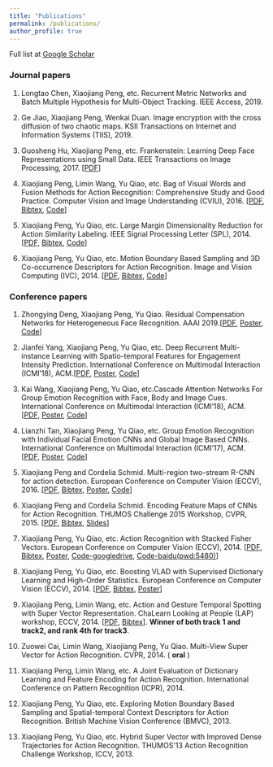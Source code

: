 ```yaml
---
title: "Publications"
permalink: /publications/
author_profile: true
---
```


Full list at [Google Scholar](https://scholar.google.com/citations?user=7oRD67kAAAAJ&hl=zh-CN)

### Journal papers

 1. Longtao Chen, Xiaojiang Peng, etc. Recurrent Metric Networks and Batch Multiple Hypothesis for Multi-Object Tracking. IEEE Access, 2019.

 1. Ge Jiao, Xiaojiang Peng, Wenkai Duan. Image encryption with the cross diffusion of two chaotic maps. KSII Transactions on Internet and Information Systems (TIIS), 2019.
 
 1. Guosheng Hu, Xiaojiang Peng, etc. Frankenstein: Learning Deep Face Representations using Small Data. IEEE Transactions on Image Processing, 2017. [[PDF](https://hal.inria.fr/hal-01306168/file/bare_jrnl.pdf)]

 1. Xiaojiang Peng, Limin Wang, Yu Qiao, etc. Bag of Visual Words and Fusion Methods for Action Recognition: Comprehensive Study and Good Practice. Computer Vision and Image Understanding (CVIU), 2016. [[PDF](http://www.sciencedirect.com/science/article/pii/S1077314216300091), [Bibtex](https://scholar.googleusercontent.com/scholar.bib?q=info:edZV7MUJjCgJ:scholar.google.com/&output=citation&scisig=AAGBfm0AAAAAWfqVgMuro_niexeRW3tB7JFFkp6Ft_Is&scisf=4&ct=citation&cd=0&hl=zh-CN&scfhb=1), [Code](https://xjpeng.weebly.com/software.html)] 

 1. Xiaojiang Peng, Yu Qiao, etc. Large Margin Dimensionality Reduction for Action Similarity Labeling. IEEE Signal Processing Letter (SPL), 2014. [[PDF](https://xjpeng.weebly.com/uploads/5/5/4/4/55444193/spl2014_fvlmdr.pdf), [Bibtex](https://scholar.googleusercontent.com/scholar.bib?q=info:leNlOVu2XKsJ:scholar.google.com/&output=citation&scisig=AAGBfm0AAAAAWfqV8NiouL5FfWTPK3TeDqgCNKQk92I5&scisf=4&ct=citation&cd=0&hl=zh-CN&scfhb=1), [Code](https://xjpeng.weebly.com/uploads/5/5/4/4/55444193/spl_lmdr_release_code.zip)]

 1. Xiaojiang Peng, Yu Qiao, etc. Motion Boundary Based Sampling and 3D Co-occurrence Descriptors for Action Recognition. Image and Vision Computing (IVC), 2014. [[PDF](https://xjpeng.weebly.com/uploads/5/5/4/4/55444193/pqp_dtmb3dcofea.pdf), [Bibtex](https://xjpeng.weebly.com/uploads/5/5/4/4/55444193/pengivc2014.bib), [Code](https://xjpeng.weebly.com/uploads/5/5/4/4/55444193/ivc_release_code.zip)]

### Conference papers
 
 1. Zhongying Deng, Xiaojiang Peng, Yu Qiao.  Residual Compensation Networks for Heterogeneous Face Recognition. AAAI 2019.[[PDF](), [Poster](), [Code]()]

 1. Jianfei Yang, Xiaojiang Peng, Yu Qiao, etc. Deep Recurrent Multi-instance Learning with Spatio-temporal Features for Engagement Intensity Prediction. International Conference on Multimodal Interaction (ICMI’18), ACM.[[PDF](/files/icmi18-yang.pdf), [Poster](/files/icmi18-yang-poster.pdf), [Code]()]

 1. Kai Wang, Xiaojiang Peng, Yu Qiao, etc.Cascade Attention Networks For Group Emotion Recognition with Face, Body and Image Cues. International Conference on Multimodal Interaction (ICMI’18), ACM. [[PDF](/files/icmi18-wang.pdf), [Poster](/files/icmi18-wang-poster.pdf), [Code]()]

 1. Lianzhi Tan, Xiaojiang Peng, Yu Qiao, etc. Group Emotion Recognition with Individual Facial Emotion CNNs and Global Image Based CNNs. International Conference on Multimodal Interaction (ICMI’17), ACM. [[PDF](/files/icmi17-paper.pdf), [Poster](/files/icmi17-poster.pdf), [Code](https://github.com/pengxj/GroupEmotionRecognition)]

 1. Xiaojiang Peng and Cordelia Schmid. Multi-region two-stream R-CNN for action detection. European Conference on Computer Vision (ECCV), 2016. [[PDF](https://xjpeng.weebly.com/uploads/5/5/4/4/55444193/eccv2016-update2.pdf), [Bibtex](https://hal.inria.fr/hal-01349107/bibtex), [Poster](https://xjpeng.weebly.com/uploads/5/5/4/4/55444193/p-3a-14.pdf), [Code](https://github.com/pengxj/action-faster-rcnn)]

 1. Xiaojiang Peng and Cordelia Schmid. Encoding Feature Maps of CNNs for Action Recognition. THUMOS Challenge 2015 Workshop, CVPR, 2015. [[PDF](https://xjpeng.weebly.com/uploads/5/5/4/4/55444193/th15_inria.pdf), [Bibtex](https://xjpeng.weebly.com/uploads/5/5/4/4/55444193/th15_inria.bib), [Slides](https://xjpeng.weebly.com/uploads/5/5/4/4/55444193/thumos15_lear_v3.pptx)]

 1. Xiaojiang Peng, Yu Qiao, etc. Action Recognition with Stacked Fisher Vectors. European Conference on Computer Vision (ECCV), 2014. [[PDF](https://xjpeng.weebly.com/uploads/5/5/4/4/55444193/pzqp_eccv14_sfv.pdf), [Bibtex](https://xjpeng.weebly.com/uploads/5/5/4/4/55444193/pengeccv14_sfv.bib), [Poster](https://xjpeng.weebly.com/uploads/5/5/4/4/55444193/poster_eccv2014_sfv.pdf), [Code-googledrive](https://drive.google.com/open?id=0B-DiRMXFmUKQak0tUmlULTBtR1E), [Code-baidu(pwd:5480)](https://yunpan.cn/csJ8fqxRx7Iyx)]

 1. Xiaojiang Peng, Yu Qiao, etc. Boosting VLAD with Supervised Dictionary Learning and High-Order Statistics. European Conference on Computer Vision (ECCV), 2014. [[PDF](https://xjpeng.weebly.com/uploads/5/5/4/4/55444193/pwqp_eccv14_shvlad.pdf), [Bibtex](https://xjpeng.weebly.com/uploads/5/5/4/4/55444193/pengeccv14_shvlad.bib), [Poster](https://xjpeng.weebly.com/uploads/5/5/4/4/55444193/poster_eccv2014_shvlad.pdf)]

 1. Xiaojiang Peng, Limin Wang, etc. Action and Gesture Temporal Spotting with Super Vector Representation. ChaLearn Looking at People (LAP) workshop, ECCV, 2014. [[PDF](https://xjpeng.weebly.com/uploads/5/5/4/4/55444193/pwcq_eccvw14_chalearn.pdf), [Bibtex](https://xjpeng.weebly.com/uploads/5/5/4/4/55444193/penglap14.bib)]. **Winner of both track 1 and track2, and rank 4th for track3**.

 1. Zuowei Cai, Limin Wang, Xiaojiang Peng, Yu Qiao. Multi-View Super Vector for Action Recognition. CVPR, 2014. ( **oral** )
 
 1. Xiaojiang Peng, Limin Wang, etc. A Joint Evaluation of Dictionary Learning and Feature Encoding for Action Recognition. International Conference on Pattern Recognition (ICPR), 2014.

 1. Xiaojiang Peng, Yu Qiao, etc. Exploring Motion Boundary Based Sampling and Spatial-temporal Context Descriptors for Action Recognition. British Machine Vision Conference (BMVC), 2013.
 
 1. Xiaojiang Peng, Yu Qiao, etc. Hybrid Super Vector with Improved Dense Trajectories for Action Recognition. THUMOS'13 Action Recognition Challenge Workshop, ICCV, 2013. 

 